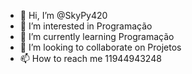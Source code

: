 - 👋 Hi, I’m @SkyPy420
- 👀 I’m interested in Programação
- 🌱 I’m currently learning Programação
- 💞️ I’m looking to collaborate on Projetos
- 📫 How to reach me 11944943248

<!---
SkyPy420/SkyPy420 is a ✨ special ✨ repository because its `README.md` (this file) appears on your GitHub profile.
You can click the Preview link to take a look at your changes.
--->
